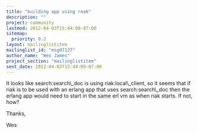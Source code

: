 ```yaml
---
title: "building app using reak"
description: ""
project: community
lastmod: 2012-04-03T15:44:09-07:00
sitemap:
  priority: 0.2
layout: mailinglistitem
mailinglist_id: "msg07127"
author_name: "Wes James"
project_section: "mailinglistitem"
sent_date: 2012-04-03T15:44:09-07:00
---
```



It looks like search:search\\_doc is using riak:local\\_client, so it
seems that if riak is to be used with an erlang app that uses
search:search\\_doc then the erlang app would need to start in the same
erl vm as when riak starts. If not, how?

Thanks,

Wes

